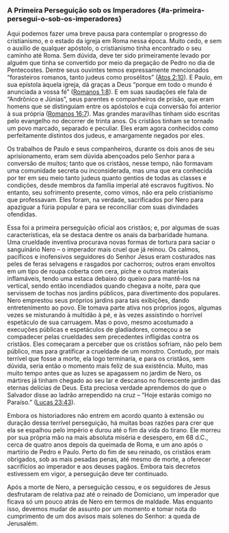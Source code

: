 ### A Primeira Perseguição sob os Imperadores {#a-primeira-persegui-o-sob-os-imperadores}

Aqui podemos fazer uma breve pausa para contemplar o progresso do cristianismo, e o estado da igreja em Roma nessa época. Muito cedo, e sem o auxílio de qualquer apóstolo, o cristianismo tinha encontrado o seu caminho até Roma. Sem dúvida, deve ter sido primeiramente levado por alguém que tinha se convertido por meio da pregação de Pedro no dia de Pentecostes. Dentre seus ouvintes temos expressamente mencionados “forasteiros romanos, tanto judeus como prosélitos” ([Atos 2:10](http://bibliaonline.com.br/acf/atos/2/10)). E Paulo, em sua epístola àquela igreja, dá graças a Deus “porque em todo o mundo é anunciada a vossa fé” ([Romanos 1:8](http://bibliaonline.com.br/acf/rm/1/8)). E em suas saudações ele fala de “Andrônico e Júnias”, seus parentes e companheiros de prisão, que eram homens que se distinguiam entre os apóstolos e cuja conversão foi anterior à sua própria ([Romanos 16:7](http://bibliaonline.com.br/acf/rm/16/7)). Mas grandes maravilhas tinham sido escritas pelo evangelho no decorrer de trinta anos. Os cristãos tinham se tornado um povo marcado, separado e peculiar. Eles eram agora conhecidos como perfeitamente distintos dos judeus, e amargamente negados por eles.

Os trabalhos de Paulo e seus companheiros, durante os dois anos de seu aprisionamento, eram sem dúvida abençoados pelo Senhor para a conversão de muitos; tanto que os cristãos, nesse tempo, não formavam uma comunidade secreta ou inconsiderada, mas uma que era conhecida por ter em seu meio tanto judeus quanto gentios de todas as classes e condições, desde membros da família imperial até escravos fugitivos. No entanto, seu sofrimento presente, como vimos, não era pelo cristianismo que professavam. Eles foram, na verdade, sacrificados por Nero para apaziguar a fúria popular e para se reconciliar com suas divindades ofendidas.

Essa foi a primeira perseguição oficial aos cristãos; e, por algumas de suas características, ela se destaca dentre os anais da barbaridade humana. Uma crueldade inventiva procurava novas formas de tortura para saciar o sanguinário Nero – o imperador mais cruel que já reinou. Os calmos, pacíficos e inofensivos seguidores do Senhor Jesus eram costurados nas peles de feras selvagens e rasgados por cachorros; outros eram envoltos em um tipo de roupa coberta com cera, piche e outros materiais inflamáveis, tendo uma estaca debaixo do queixo para mantê-los na vertical, sendo então incendiados quando chegava a noite, para que servissem de tochas nos jardins públicos, para divertimento dos populares. Nero emprestou seus próprios jardins para tais exibições, dando entretenimento ao povo. Ele tomava parte ativa nos próprios jogos, algumas vezes se misturando à multidão à pé, e às vezes assistindo o horrível espetáculo de sua carruagem. Mas o povo, mesmo acostumado a execuções públicas e espetáculos de gladiadores, começou a se compadecer pelas crueldades sem precedentes infligidas contra os cristãos. Eles começaram a perceber que os cristãos sofriam, não pelo bem público, mas para gratificar a crueldade de um monstro. Contudo, por mais terrível que fosse a morte, ela logo terminaria, e para os cristãos, sem dúvida, seria então o momento mais feliz de sua existência. Muito, mas muito tempo antes que as luzes se apagassem no jardim de Nero, os mártires já tinham chegado ao seu lar e descanso no florescente jardim das eternas delícias de Deus. Esta preciosa verdade aprendemos do que o Salvador disse ao ladrão arrependido na cruz – “Hoje estarás comigo no Paraíso.” ([Lucas 23:43](http://bibliaonline.com.br/acf/lc/23/43)).

Embora os historiadores não entrem em acordo quanto à extensão ou duração dessa terrível perseguição, há muitas boas razões para crer que ela se espalhou pelo império e durou até o fim da vida do tirano. Ele morreu por sua própria mão na mais absoluta miséria e desespero, em 68 d.C., cerca de quatro anos depois da queimada de Roma, e um ano após o martírio de Pedro e Paulo. Perto do fim de seu reinado, os cristãos eram obrigados, sob as mais pesadas penas, até mesmo de morte, a oferecer sacrifícios ao imperador e aos deuses pagãos. Embora tais decretos estivessem em vigor, a perseguição deve ter continuado.

Após a morte de Nero, a perseguição cessou, e os seguidores de Jesus desfrutaram de relativa paz até o reinado de Domiciano, um imperador que ficava só um pouco atrás de Nero em termos de maldade. Mas enquanto isso, devemos mudar de assunto por um momento e tomar nota do cumprimento de um dos avisos mais solenes do Senhor: a queda de Jerusalém.